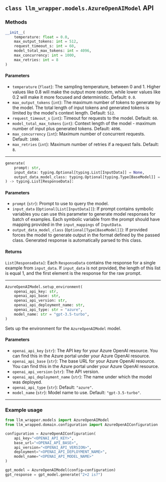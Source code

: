 ## `class llm_wrapper.models.AzureOpenAIModel` API
### Methods
```python
__init__(
    temperature: float = 0.0,
    max_output_tokens: int = 512,
    request_timeout_s: int = 60,
    model_total_max_tokens: int = 4096,
    max_concurrency: int = 1000,
    max_retries: int = 8
)
```
#### Parameters
- `temperature` (`float`): The sampling temperature, between 0 and 1. Higher values like 0.8 will make the output more
   random, while lower values like 0.2 will make it more focused and deterministic. Default: `0.0`.
- `max_output_tokens` (`int`): The maximum number of tokens to generate by the model. The total length of input tokens 
   and generated tokens is limited by the model's context length. Default: `512`.
- `request_timeout_s` (`int`): Timeout for requests to the model. Default: `60`.
- `model_total_max_tokens` (`int`): Context length of the model - maximum number of input plus generated tokens.
   Default: `4096`.
- `max_concurrency` (`int`): Maximum number of concurrent requests. Default: `1000`.
- `max_retries` (`int`): Maximum number of retries if a request fails. Default: `8`.

---

```python
generate(
    prompt: str,
    input_data: typing.Optional[typing.List[InputData]] = None,
    output_data_model_class: typing.Optional[typing.Type[BaseModel]] = None
) -> typing.List[ResponseData]:
```
#### Parameters
- `prompt` (`str`): Prompt to use to query the model.
- `input_data` (`Optional[List[InputData]]`): If prompt contains symbolic variables you can use this parameter to
   generate model responses for batch of examples. Each symbolic variable from the prompt should have mapping provided
   in the `input_mappings` of `InputData`.
- `output_data_model_class` (`Optional[Type[BaseModel]]`): If provided forces the model to generate output in the
  format defined by the passed class. Generated response is automatically parsed to this class.

#### Returns
`List[ResponseData]`: Each `ResponseData` contains the response for a single example from `input_data`. If `input_data`
is not provided, the length of this list is equal 1, and the first element is the response for the raw prompt. 

---

```python
AzureOpenAIModel.setup_environment(
    openai_api_key: str,
    openai_api_base: str,
    openai_api_version: str,
    openai_api_deployment_name: str,
    openai_api_type: str = "azure",
    model_name: str = "gpt-3.5-turbo",
)
```
Sets up the environment for the `AzureOpenAIModel` model.
#### Parameters
- `openai_api_key` (`str`):  The API key for your Azure OpenAI resource. You can find this in the Azure portal under
   your Azure OpenAI resource.
- `openai_api_base` (`str`): The base URL for your Azure OpenAI resource. You can find this in the Azure portal under
   your Azure OpenAI resource. 
- `openai_api_version` (`str`): The API version.
- `openai_api_deployment_name` (`str`): The name under which the model was deployed.
- `openai_api_type` (`str`): Default: `"azure"`.
- `model_name` (`str`): Model name to use. Default: `"gpt-3.5-turbo"`.

---

### Example usage
```python
from llm_wrapper.models import AzureOpenAIModel
from llm_wrapped.domain.configuration import AzureOpenAIConfiguration

configuration = AzureOpenAIConfiguration(
    api_key="<OPENAI_API_KEY>",
    base_url="<OPENAI_API_BASE>",
    api_version="<OPENAI_API_VERSION>",
    deployment="<OPENAI_API_DEPLOYMENT_NAME>",
    model_name="<OPENAI_API_MODEL_NAME>"
)

gpt_model = AzureOpenAIModel(config=configuration)
gpt_response = gpt_model.generate("2+2 is?")
```
